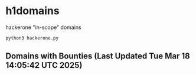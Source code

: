 # h1domains
hackerone "in-scope" domains

`python3 hackerone.py`
## Domains with Bounties (Last Updated Tue Mar 18 14:05:42 UTC 2025)
```

```
